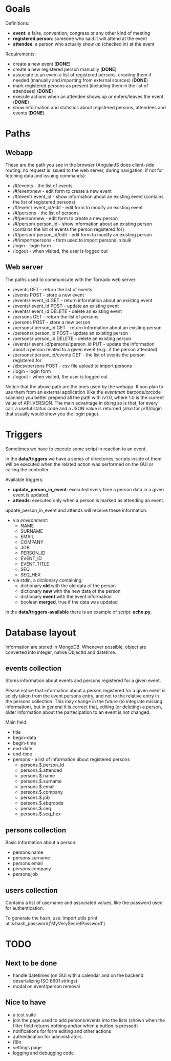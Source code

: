 Goals
=====

Definitions:
- **event**: a faire, convention, congress or any other kind of meeting
- **registered person**: someone who said it will attend at the event
- **attendee**: a person who actually *show up* (checked in) at the event


Requirements:
- create a new event (**DONE**)
- create a new registered person manually (**DONE**)
- associate to an event a list of registered persons, creating them if needed (manually and importing from external sources) (**DONE**)
- mark registered persons as present (including them in the list of attendees) (**DONE**)
- execute actions when an attendee shows up or enters/leaves the event (**DONE**)
- show information and statistics about registered persons, attendees and events (**DONE**)


Paths
=====

Webapp
------

These are the path you see in the browser (AngularJS does client-side routing: no request is issued to the web server, during navigation, if not for fetching data and issuing commands):

- /#/events - the list of events
- /#/event/new - edit form to create a new event
- /#/event/:event_id - show information about an existing event (contains the list of registered persons)
- /#/event/:event_id/edit - edit form to modify an existing event
- /#/persons - the list of persons
- /#/person/new - edit form to create a new person
- /#/person/:person_id - show information about an existing person (contains the list of events the person registered for)
- /#/person/:person_id/edit - edit form to modify an existing person
- /#/import/persons - form used to import persons in bulk
- /login - login form
- /logout - when visited, the user is logged out


Web server
----------

The paths used to communicate with the Tornado web server:

- /events GET  - return the list of events
- /events POST - store a new event
- /events/:event_id GET    - return information about an existing event
- /events/:event_id POST   - update an existing event
- /events/:event_id DELETE - delete an existing event
- /persons GET  - return the list of persons
- /persons POST - store a new person
- /persons/:person_id GET    - return information about an existing person
- /persons/:person_id POST   - update an existing person
- /persons/:person_id DELETE - delete an existing person
- /events/:event_id/persons/:person_id PUT - update the information about a person related to a given event (e.g.: if the person attended)
- /persons/:person_id/events GET - the list of events the person registered for
- /ebcsvpersons POST - csv file upload to import persons
- /login - login form
- /logout - when visited, the user is logged out

Notice that the above path are the ones used by the webapp. If you plan to use them from an external application (like the _eventman_ barcode/qrcode scanner) you better prepend all the path with /v1.0, where 1.0 is the current value of API\_VERSION.
The main advantage in doing so is that, for every call, a useful status code and a JSON value is returned (also for /v10/login that usually would show you the login page).


Triggers
========

Sometimes we have to execute some script in reaction to an event.

In the **data/triggers** we have a series of directories; scripts inside of them will be executed when the related action was performed on the GUI or calling the controller.

Available triggers:
- **update_person_in_event**: executed every time a person data in a given event is updated.
- **attends**: executed only when a person is marked as attending an event.

update_person_in_event and attends will receive these information:
- via *environment*:
  - NAME
  - SURNAME
  - EMAIL
  - COMPANY
  - JOB
  - PERSON_ID
  - EVENT_ID
  - EVENT_TITLE
  - SEQ
  - SEQ_HEX
- via stdin, a dictionary containing:
  - dictionary **old** with the old data of the person
  - dictionary **new** with the new data of the person
  - dictionary **event** with the event information
  - boolean **merged**, true if the data was updated

In the **data/triggers-available** there is an example of script: **echo.py**.

Database layout
===============

Information are stored in MongoDB.  Whenever possible, object are converted
into integer, native ObjectId and datetime.

events collection
-----------------

Stores information about events and persons registered for a given event.

Please notice that information about a person registered for a given event is solely taken from the event.persons entry, and not to the relative entry in the persons collection. This may change in the future (to integrate missing information), but in general it is correct that, editing (or deleting) a person, older information about the partecipation to an event is not changed.

Main field:

- title
- begin-data
- begin-time
- end-date
- end-time
- persons - a list of information about registered persons
  - persons.$.person_id
  - persons.$.attended
  - persons.$.name
  - persons.$.surname
  - persons.$.email
  - persons.$.company
  - persons.$.job
  - persons.$.ebqrcode
  - persons.$.seq
  - persons.$.seq_hex


persons collection
------------------

Basic information about a person:
- persons.name
- persons.surname
- persons.email
- persons.company
- persons.job


users collection
----------------

Contains a list of username and associated values, like the password used for authentication.

To generate the hash, use:
    import utils
    print utils.hash_password('MyVerySecretPassword')


TODO
====

Next to be done
---------------

- handle datetimes (on GUI with a calendar and on the backend deserializing ISO 8601 strings)
- modal on event/person removal

Nice to have
------------

- a test suite
- join the page used to add persons/events into the lists (shown when the filter field returns nothing and/or when a button is pressed)
- notifications for form editing and other actions
- authentication for administrators
- i18n
- settings page
- logging and debugging code


